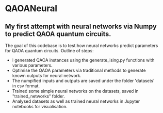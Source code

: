 # QAOANeural
## My first attempt with neural networks via Numpy to predict QAOA quantum circuits.

The goal of this codebase is to test how neural networks predict parameters for QAOA quantum circuits. 
Outline of steps:  
- I generated QAOA instances using the generate_ising.py functions with various parameters.  
- Optimise the QAOA parameters via traditional methods to generate known outputs for neural network.  
- The numpified inputs and outputs are saved under the folder 'datasets' in csv format.  
- Trained some simple neural networks on the datasets, saved in "trained_networks" folder.
- Analysed datasets as well as trained neural networks in Jupyter notebooks for visualisation.
